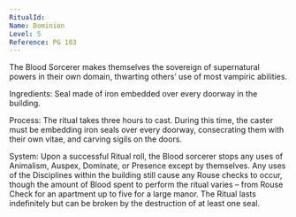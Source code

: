 ```yaml
---
RitualId: 
Name: Dominion
Level: 5
Reference: PG 103
---
```

The Blood Sorcerer makes themselves the sovereign of supernatural powers in their own domain, thwarting others’ use of most vampiric abilities. 

Ingredients: Seal made of iron embedded over every doorway in the building. 

Process: The ritual takes three hours to cast. During this time, the caster must be embedding iron seals over every doorway, consecrating them with their own vitae, and carving sigils on the doors. 

System: Upon a successful Ritual roll, the Blood sorcerer stops any uses of Animalism, Auspex, Dominate, or Presence except by themselves. Any uses of the Disciplines within the building still cause any Rouse checks to occur, though the amount of Blood spent to perform the ritual varies – from Rouse Check for an apartment up to five for a large manor. The Ritual lasts indefinitely but can be broken by the destruction of at least one seal.